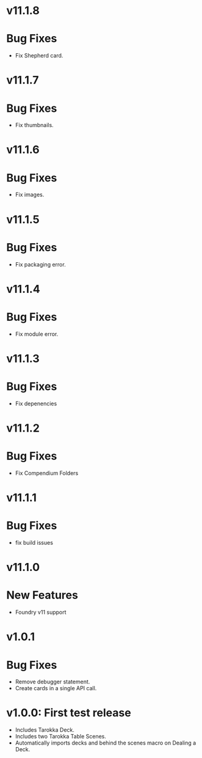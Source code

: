 # v11.1.8
# Bug Fixes
- Fix Shepherd card.
# v11.1.7
# Bug Fixes
- Fix thumbnails.
# v11.1.6
# Bug Fixes
- Fix images.
# v11.1.5
# Bug Fixes
- Fix packaging error.
# v11.1.4
# Bug Fixes
- Fix module error.
# v11.1.3
# Bug Fixes
- Fix depenencies
# v11.1.2
# Bug Fixes
- Fix Compendium Folders
# v11.1.1
# Bug Fixes
- fix build issues
# v11.1.0
# New Features
- Foundry v11 support
# v1.0.1
# Bug Fixes
- Remove debugger statement.
- Create cards in a single API call.
# v1.0.0: First test release
- Includes Tarokka Deck.
- Includes two Tarokka Table Scenes.
- Automatically imports decks and behind the scenes macro on Dealing a Deck.

